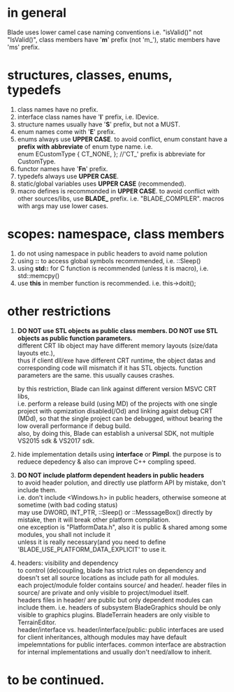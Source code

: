 # in general  
Blade uses lower camel case naming conventions i.e. "isValid()" not "IsValid()", class members have '**m**' prefix (not 'm_'), static members have 'ms' prefix.  


# structures, classes, enums, typedefs  
  1. class names have no prefix.  
  2. interface class names have '**I**' prefix, i.e. IDevice.  
  3. structure names usually have '**S**' prefix, but not a MUST.  
  4. enum names come with '**E**' prefix.  
  5. enums always use **UPPER CASE**. to avoid conflict, enum constant have a **prefix with abbreviate** of enum type name. i.e.  
  enum ECustomType { CT_NONE, }; //'CT_' prefix is abbreviate for CustomType.  
  6. functor names have '**Fn**' prefix.  
  7. typedefs always use **UPPER CASE**.  
  8. static/global variables uses **UPPER CASE** (recommended).  
  9. macro defines is recommonded in **UPPER CASE**. to avoid conflict with other sources/libs, use **BLADE_** prefix. i.e. "BLADE_COMPILER". macros with args may use lower cases.
  
# scopes: namespace, class members  
  1. do not using namespace in public headers to avoid name polution  
  2. using **::** to access global symbols recommmended, i.e. ::Sleep()  
  3. using **std::** for C function is recommended (unless it is macro), i.e. std::memcpy()  
  4. use **this** in member function is recommended. i.e. this->doit();  
  
# other restrictions
  1. **DO NOT use STL objects as public class members. DO NOT use STL objects as public function parameters.**  
      different CRT lib object may have different memory layouts (size/data layouts etc.),  
      thus if client dll/exe have different CRT runtime, the object datas and corresponding code will mismatch if it has STL objects.
      function parameters are the same. this usually causes crashes.  
        
      by this restriction, Blade can link against different version MSVC CRT libs,  
      i.e. perform a release build (using MD) of the projects with one single project with opmization disabled(/Od) and linking agaist debug CRT (MDd),
      so that the single project can be debugged, without bearing the low overall performance if debug build.  
      also, by doing this, Blade can establish a universal SDK, not multiple VS2015 sdk & VS2017 sdk.  
      
  2. hide implementation details using **interface** or **Pimpl**.
      the purpose is to reduece depedency & also can improve C++ compling speed.  
      
  3. **DO NOT include platform dependent headers in public headers**  
      to avoid header polution, and directly use platform API by mistake, don't include them.  
      i.e. don't include <Windows.h> in public headers, otherwise someone at sometime (with bad coding status)  
      may use DWORD, INT_PTR, ::Sleep() or ::MesssageBox() directly by mistake, then it will break other platform compilation.  
      one exception is "PlatformData.h", also it is public & shared among some modules, you shall not include it  
      unless it is really necessary(and you need to define 'BLADE_USE_PLATFORM_DATA_EXPLICIT' to use it.  
      
  4. headers: visibility and dependency  
      to control (de)coupling, blade has strict rules on dependency and doesn't set all source locations as include path for all modules.  
      each project/module folder contains source/ and header/. header files in source/ are private and only visible to project/moduel itself.  
      headers files in header/ are public but only dependent modules can include them. i.e. headers of subsystem BladeGraphics should be only visible to graphics plugins. BladeTerrain headers are only visible to TerrainEditor.  
      header/interface vs. header/interface/public: public interfaces are used for client inheritances, although modules may have default impelemntations for public interfaces. common interface are abstraction for internal implementations and usually don't need/allow to inherit.  
      
# to be continued.

